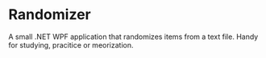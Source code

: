 # Randomizer

A small .NET WPF application that randomizes items from a text file. Handy for studying, pracitice or meorization.

